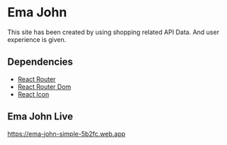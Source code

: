 
# Ema John

This site has been created by using shopping related API Data. And user experience is given.
## Dependencies

 - [React Router](https://reactrouter.com/en/main)
 - [React Router Dom](https://reactrouter.com/en/main)
 - [React Icon](https://react-icons.github.io/react-icons/)


## Ema John Live

https://ema-john-simple-5b2fc.web.app
